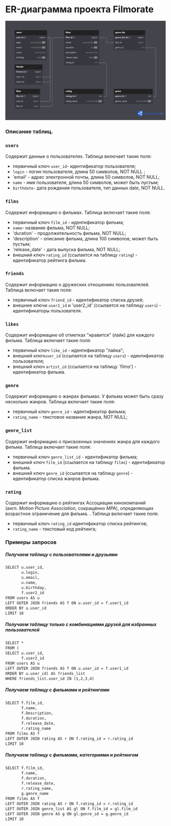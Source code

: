 # ER-диаграмма проекта Filmorate

![Filmorate.png](Filmorate.png)

### Описание таблиц.
### `users`
Содержит данные о пользователях.
Таблица включает такие поля:
- первичный ключ `user_id`- идентификатор пользователя;
- `login` - логин пользователя, длина 50 символов, NOT NULL ;
- 'email' - адрес электронной почты, длина 50 символов, NOT NULL;
- `name` - имя пользователя, длина 50 символов, может быть пустым;
- `birthdate`- дата рождения пользователя, тип данных date, NOT NULL.

### `films`
Содержит информацию о фильмах.
Таблица включает такие поля:
- первичный ключ `film_id` - идентификатор фильма;
- `name`- название фильма, NOT NULL;
- 'duration'  - продолжительность фильма, NOT NULL;
- 'description' - описание фильма, длина 100 символов, может быть пустым;
- 'release_date' - дата выпуска фильма, NOT NULL;
- внешний ключ `rating_id` (ссылается на таблицу `rating`) - идентификатор рейтинга фильма.

### `friends`
Содержит информацию о дружеских отношениях пользователей.
Таблица включает такие поля:
- первичный ключ `friend_id` - идентификатор списка друзей;
- внешние ключи `user1_id` и 'user2_id' (ссылается на таблицу `users`) - идентификаторы пользователя.

### `likes`
Содержит информацию об отметках "нравится" (лайк) для каждого фильма.
Таблица включает такие поля:
- первичный ключ `like_id` - идентификатор "лайка";
- внешний ключ`user_id`  (ссылается на таблицу `users`)  - идентификатор пользователя;
- внешний ключ `artist_id` (ссылается на таблицу `films') - идентификатор фильма.

### `genre`
Содержит информацию о жанрах фильмах. У фильма может быть сразу несколько жанров.
Таблица включает такие поля:
- первичный ключ `genre_id` - идентификатор фильма;
- `rating_name` - текстовое название жанра, NOT NULL;

### `genre_list`
Содержит информацию о присвоенных значениях жанра для каждого фильма.
Таблица включает такие поля:
- первичный ключ `genre_list_id` - идентификатор фильма;
- внешний ключ `film_id` (ссылается на таблицу `films`) - идентификатор фильма.
- внешний ключ `genre_id` (ссылается на таблицу `genre`) - идентификатор списка жанров фильма.

### `rating`
Содержит информацию о рейтингах Ассоциации кинокомпаний (англ. _Motion Picture Association,_ сокращённо _МРА_), определяющих возрастное ограничение для фильма. .
Таблица включает такие поля:
- первичный ключ `rating_id`  идентификатор списка рейтингов;
- `rating_name` - текстовый код рейтинга;


### Примеры запросов
##### Получаем таблицу с пользователями и друзьями
```
SELECT u.user_id,
	   u.login,
	   u.email,
	   u.name,
	   u.birthday,
	   f.user2_id
FROM users AS u
LEFT OUTER JOIN friends AS f ON u.user_id = f.user1_id
ORDER BY u.user_id
LIMIT 10

```

[//]: # (##### Результат)

[//]: # ("user_id"	"login"	"email"	"name"	"birthday"	"user2_id")

[//]: # (1	"Jwl3Nb31Vc"	"Maye38@gmail.com"	"Sylvester Quigley"	"1966-01-09"	5)

[//]: # (1	"Jwl3Nb31Vc"	"Maye38@gmail.com"	"Sylvester Quigley"	"1966-01-09"	6)

[//]: # (1	"Jwl3Nb31Vc"	"Maye38@gmail.com"	"Sylvester Quigley"	"1966-01-09"	2)

[//]: # (2	"doloreUpdate"	"mail@yandex.ru"	"est adipisicing"	"1976-09-20"	1)

[//]: # (2	"doloreUpdate"	"mail@yandex.ru"	"est adipisicing"	"1976-09-20"	10)

[//]: # (2	"doloreUpdate"	"mail@yandex.ru"	"est adipisicing"	"1976-09-20"	3)

[//]: # (2	"doloreUpdate"	"mail@yandex.ru"	"est adipisicing"	"1976-09-20"	5)

[//]: # (2	"doloreUpdate"	"mail@yandex.ru"	"est adipisicing"	"1976-09-20"	9)

[//]: # (3	"pSI8KqmSDZ"	"Jodie.Frami26@hotmail.com"	"Marie Dare"	"1996-03-05")

[//]: # (4	"AyVzfCn5bF"	"Laisha.Stark90@yahoo.com"	"Charles Stamm"	"1967-04-22")

##### Получаем таблицу только с комбинациями друзей для избранных пользователей
```
SELECT * 
FROM (
SELECT u.user_id,
	   f.user2_id
FROM users AS u
LEFT OUTER JOIN friends AS f ON u.user_id = f.user1_id
ORDER BY u.user_id) AS friends_list
WHERE friends_list.user_id IN (1,2,3,4)

```

[//]: # (##### Результат)

[//]: # ("user_id"	"user2_id")

[//]: # (1	2)

[//]: # (1	5)

[//]: # (1	6)

[//]: # (2	9)

[//]: # (2	10)

[//]: # (2	5)

[//]: # (2	1)

[//]: # (2	3)

[//]: # (3	null)

[//]: # (4	null)


##### Получаем таблицу с фильмами и рейтингами
```
SELECT f.film_id,
       f.name,
	   f.Description,
	   f.duration,
	   f.release_date,
	   r.rating_name
FROM films AS f
LEFT OUTER JOIN rating AS r ON f.rating_id = r.rating_id
LIMIT 10
```

[//]: # (##### Результат)

[//]: # ("film_id"	"name"	"description"	"duration"	"release_date"	"rating_name")

[//]: # (1	"H8Tqlv7yysKvTow"	"m4S2ELAjp9BWiq8APfzlsIlAqpRC1Qt6SWf45CVJjYeUsJqWmT"	63	"1997-09-29"	"G")

[//]: # (2	"Film Updated"	"New film update decription"	190	"1989-04-17"	"G")

[//]: # (3	"NvkrQ4yEET7OM8i"	"tq92p7TvgJDa6n9SmoojFdOuSmwh60A0WlL40BYhbUHTZC7hM6"	116	"1987-03-09"	"R")

[//]: # (4	"ssBC7N8danBjGRt"	"EiVhM2XwrN169bu5oQo3LYCSg2oqfdyCtRMZmMypFa93UrrCUs"	110	"1981-05-25"	"PG-13")

[//]: # (5	"peIEKaaQtt6ei1z"	"5ythbqD3OXeKtEzVNCc2W4Y8fO6wo5bAjX3EPkgJEOY57FY2JP"	175	"1988-11-26"	"NC-17")

[//]: # (6	"ixMO3faQlknEOav"	"jXoA1SLQ2Ld9s9chCX6dr6IVBmf4ocBQY6LruJbotE6KZugFtq"	126	"2000-12-04"	"PG")

[//]: # (7	"WTzwZeu9RkCJ4KH"	"XHzifbxR9y0JFkHfNdbXEe3NBOSNWX9bu0vEpP3l2P2z3OaFwa"	144	"1993-06-10"	"PG")

[//]: # (8	"BQGWSd6aEt3wJ88"	"xEIXaNuQAivFRzD29yc0SX3D4FG72kyJ0Y3yVysNqHv9KFEE1U"	159	"1979-10-28"	"NC-17")

[//]: # (9	"cgFUwhoHcun7UW2"	"ghTnIzJgY7RKNTMzYauODMz6uGDcy2v0TK9SX0H8kc8jqPe8Dl"	60	"1975-08-02"	"G")

[//]: # (10	"Kcl0Y2iee1A5P4o"	"RHsE7xKiLbDqM8lLS2ErCavh92hlG7nWabeZYJwmcIUfLaBpfw"	60	"1985-11-29"	"G")

##### Получаем таблицу с фильмами, категориями и рейтингом
```
SELECT f.film_id,
       f.name,
	   f.duration,
	   f.release_date,
	   r.rating_name,
	   g.genre_name
FROM films AS f
LEFT OUTER JOIN rating AS r ON f.rating_id = r.rating_id
LEFT OUTER JOIN genre_list AS gl ON f.film_id = gl.film_id
LEFT OUTER JOIN genre AS g ON gl.genre_id = g.genre_id
LIMIT 10
```

[//]: # (##### результат)

[//]: # ("film_id"	"name"	"duration"	"release_date"	"rating_name"	"genre_name")

[//]: # (1	"H8Tqlv7yysKvTow"	63	"1997-09-29"	"G"	"Комедия")

[//]: # (1	"H8Tqlv7yysKvTow"	63	"1997-09-29"	"G"	"Драма")

[//]: # (2	"Film Updated"	190	"1989-04-17"	"G"	"Триллер")

[//]: # (3	"NvkrQ4yEET7OM8i"	116	"1987-03-09"	"R"	"Документальный")

[//]: # (3	"NvkrQ4yEET7OM8i"	116	"1987-03-09"	"R"	"Драма")

[//]: # (4	"ssBC7N8danBjGRt"	110	"1981-05-25"	"PG-13"	"Комедия")

[//]: # (4	"ssBC7N8danBjGRt"	110	"1981-05-25"	"PG-13"	"Мультфильм")

[//]: # (4	"ssBC7N8danBjGRt"	110	"1981-05-25"	"PG-13"	"Документальный")

[//]: # (5	"peIEKaaQtt6ei1z"	175	"1988-11-26"	"NC-17"	"Комедия")

[//]: # (6	"ixMO3faQlknEOav"	126	"2000-12-04"	"PG"	"Мультфильм")